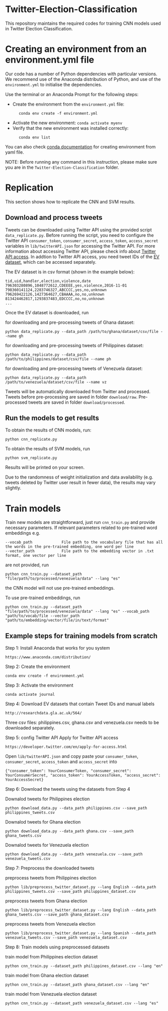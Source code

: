 # Twitter-Election-Classification

This repository maintains the required codes for training CNN models used in Twitter Election Classification.

# Creating an environment from an environment.yml file

Our code has a number of Python dependencies with particular versions. We recommend use of the Anaconda distribution of Python, and use of the ``environment.yml`` to initialise the dependencies. 

Use the terminal or an Anaconda Prompt for the following steps:

- Create the environment from the ``environment.yml`` file:
```
      conda env create -f environment.yml
```
- Activate the new environment: ``conda activate myenv``
- Verify that the new environment was installed correctly:

```
      conda env list
```
You can also check [conda documentation](https://docs.conda.io/projects/conda/en/latest/user-guide/tasks/manage-environments.html#creating-an-environment-from-an-environment-yml-file) for creating environment from yaml file.

NOTE: Before running any command in this instruction, please make sure you are in the ```Twitter-Election-Classification``` folder.

# Replication
This section shows how to replicate the CNN and SVM results. 

## Download and process tweets
Tweets can be downloaded using Twitter API using the provided script ``data_replicate.py``. Before running the script, you need to configure the Twitter API ``consumer_token``, ``consumer_secret``, ``access_token``, ``access_secret`` variables in ```lib/twitterAPI.json``` for accessing the Twitter API.
For more information about accessing Twitter API, please check info about [Twitter API access](https://developer.twitter.com/en/apply-for-access.html). In addtion to Twitter API access, you need tweet IDs of the [EV dataset](http://researchdata.gla.ac.uk/564/), which can be accessed separately. 

The EV dataset is in csv format (shown in the example below):
```
tid,uid,handler,election,violence,date
796303280896,1048772612,CDEEEE,yes,violence,2016-11-01
798360141124,2283746327,ABCCCC,yes,no,unknown
796269422126,1427364627,CBAAAA,no,no,unknown
813424462817,1293837483,EDCCCC,no,no,unknown
...
```

Once the EV dataset is downloaded, run

for downloading and pre-processing tweets of Ghana dataset:
```
python data_replicate.py --data_path /path/to/ghana/dataset/csv/file --name gh
```
for downloading and pre-processing tweets of Philippines dataset:
```
python data_replicate.py --data_path /path/to/philippines/dataset/csv/file --name ph
```
for downloading and pre-processing tweets of Venezuela dataset:
```
python data_replicate.py --data_path /path/to/venezuela/dataset/csv/file --name vz
```
Tweets will be automatically downloaded from Twitter and processed. 
Tweets before pre-processing are saved in folder ```download/raw```.
Pre-processed tweets are saved in folder ```download/processed```.

## Run the models to get results
To obtain the results of CNN models, run:
```
python cnn_replicate.py
``` 

To obtain the results of SVM models, run
```
python svm_replicate.py
```
Results will be printed on your screen.

Due to the randomness of weight initialization and data availability (e.g. tweets deleted by Twitter user result in fewer data), the results may vary slightly.

# Train models
Train new models are straightforward, just run ``` cnn_train.py ``` and provide necessary parameters. 
If relevant parameters related to pre-trained word embeddings
 e.g.
 ```
 --vocab_path             File path to the vocabulary file that has all the words in the pre-trained embedding, one word per line
 --vector_path            File path to the embedding vector in .txt format, one vector per line
 ```
are not provided, run
```
python cnn_train.py --dataset_path "file/path/to/processed/venezuela/data" --lang "es"
```
the CNN model will not use pre-trained embeddings.

To use pre-trained embeddings, run
```
python cnn_train.py --dataset_path "file/path/to/processed/venezuela/data" --lang "es" --vocab_path "path/to/vocab/file --vector_path "path/to/embedding/vector/file/in/text/format"
```

## Example steps for training models from scratch
Step 1: Install Anaconda that works for you system
```
https://www.anaconda.com/distribution/
```

Step 2: Create the environment
```
conda env create -f environment.yml
```

Step 3: Activate the environment
```
conda activate journal
```

Step 4: Download EV datasets that contain Tweet IDs and manual labels
```
http://researchdata.gla.ac.uk/564/
```
Three csv files: philippines.csv, ghana.csv and venezuela.csv needs to be downloaded separately.

Step 5: config Twitter API
Apply for Twitter API access
```
https://developer.twitter.com/en/apply-for-access.html
```
Open ```lib/twitterAPI.json``` and copy paste your ```consumer_token```, ```consumer_secret```, ```access_token``` and ```access_secret``` into
```
{"consumer_token": YourConsumerToken, "consumer_secret": YourConsumerSecret, "access_token": YourAccessToken, "access_secret": YourAccessSecret}
```

Step 6: Download the tweets using the datasets from Step 4

Downalod tweets for Philippines election
```
python download_data.py --data_path philippines.csv --save_path philippines_tweets.csv
```

Downalod tweets for Ghana election
```
python download_data.py --data_path ghana.csv --save_path ghana_tweets.csv
```

Downalod tweets for Venezuela election
```
python download_data.py --data_path venezuela.csv --save_path venezuela_tweets.csv
```

Step 7: Preprocess the downloaded tweets

preprocess tweets from Philippines election
```
python lib/preprocess_twitter_dataset.py --lang English --data_path philippines_tweets.csv --save_path philuppines_dataset.csv
```

preprocess tweets from Ghana election
```
python lib/preprocess_twitter_dataset.py --lang English --data_path ghana_tweets.csv --save_path ghana_dataset.csv
```

preprocess tweets from Venezuela election
```
python lib/preprocess_twitter_dataset.py --lang Spanish --data_path venezuela_tweets.csv --save_path venezuela_dataset.csv
```
Step 8: Train models using preprocessed datasets

train model from Philippines election dataset
```
python cnn_train.py --dataset_path philippines_dataset.csv --lang "en"
```

train model from Ghana election dataset
```
python cnn_train.py --dataset_path ghana_dataset.csv --lang "en"
```

train model from Venezuela election dataset
```
python cnn_train.py --dataset_path venezuela_dataset.csv --lang "es"
```

 

